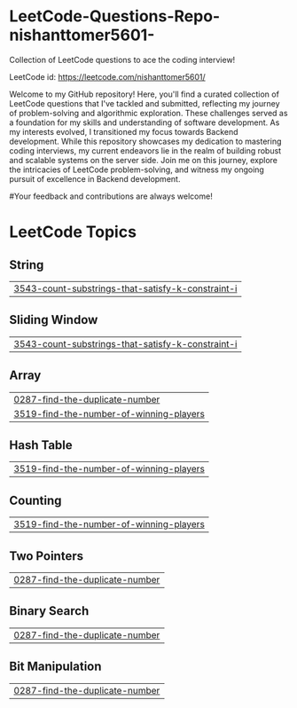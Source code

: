 # LeetCode-Questions-Repo-nishanttomer5601-
Collection of LeetCode questions to ace the coding interview! 

LeetCode id: https://leetcode.com/nishanttomer5601/


Welcome to my GitHub repository! Here, you'll find a curated collection of LeetCode questions that I've tackled and submitted, reflecting my journey of problem-solving and algorithmic exploration. These challenges served as a foundation for my skills and understanding of software development. As my interests evolved, I transitioned my focus towards Backend development. While this repository showcases my dedication to mastering coding interviews, my current endeavors lie in the realm of building robust and scalable systems on the server side. Join me on this journey, explore the intricacies of LeetCode problem-solving, and witness my ongoing pursuit of excellence in Backend development. 

#Your feedback and contributions are always welcome!




<!---LeetCode Topics Start-->
# LeetCode Topics
## String
|  |
| ------- |
| [3543-count-substrings-that-satisfy-k-constraint-i](https://github.com/NishantTomer5601/LeetCode-Questions-Repo-nishanttomer5601-/tree/master/3543-count-substrings-that-satisfy-k-constraint-i) |
## Sliding Window
|  |
| ------- |
| [3543-count-substrings-that-satisfy-k-constraint-i](https://github.com/NishantTomer5601/LeetCode-Questions-Repo-nishanttomer5601-/tree/master/3543-count-substrings-that-satisfy-k-constraint-i) |
## Array
|  |
| ------- |
| [0287-find-the-duplicate-number](https://github.com/NishantTomer5601/LeetCode-Questions-Repo-nishanttomer5601-/tree/master/0287-find-the-duplicate-number) |
| [3519-find-the-number-of-winning-players](https://github.com/NishantTomer5601/LeetCode-Questions-Repo-nishanttomer5601-/tree/master/3519-find-the-number-of-winning-players) |
## Hash Table
|  |
| ------- |
| [3519-find-the-number-of-winning-players](https://github.com/NishantTomer5601/LeetCode-Questions-Repo-nishanttomer5601-/tree/master/3519-find-the-number-of-winning-players) |
## Counting
|  |
| ------- |
| [3519-find-the-number-of-winning-players](https://github.com/NishantTomer5601/LeetCode-Questions-Repo-nishanttomer5601-/tree/master/3519-find-the-number-of-winning-players) |
## Two Pointers
|  |
| ------- |
| [0287-find-the-duplicate-number](https://github.com/NishantTomer5601/LeetCode-Questions-Repo-nishanttomer5601-/tree/master/0287-find-the-duplicate-number) |
## Binary Search
|  |
| ------- |
| [0287-find-the-duplicate-number](https://github.com/NishantTomer5601/LeetCode-Questions-Repo-nishanttomer5601-/tree/master/0287-find-the-duplicate-number) |
## Bit Manipulation
|  |
| ------- |
| [0287-find-the-duplicate-number](https://github.com/NishantTomer5601/LeetCode-Questions-Repo-nishanttomer5601-/tree/master/0287-find-the-duplicate-number) |
<!---LeetCode Topics End-->